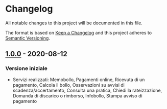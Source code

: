 # Changelog
All notable changes to this project will be documented in this file.

The format is based on [Keep a Changelog](http://keepachangelog.com/en/1.0.0/)
and this project adheres to [Semantic Versioning](http://semver.org/spec/v2.0.0.html).

## [1.0.0](https://github.com/regione-piemonte/tassaauto-servizialcittadino/releases/tag/v1.0.0) - 2020-08-12

### Versione iniziale
- Servizi realizzati: Memobollo, Pagamenti online, Ricevuta di un pagamento, Calcola il bollo, Osservazioni su avvisi di scadenza/accertamento, Consulta una pratica, Chiedi la rateizzazione, Domanda di discarico o rimborso, Infobollo, Stampa avviso di pagamento
